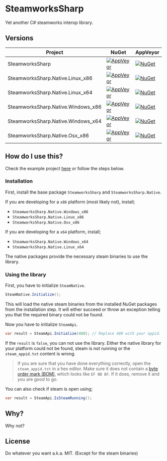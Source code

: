 SteamworksSharp
===================

Yet another C# steamworks interop library. 

## Versions

| Project | NuGet | AppVeyor |
|-|-|-|
| SteamworksSharp | [![AppVeyor](https://img.shields.io/appveyor/ci/AeonLucid/SteamworksSharp/master.svg?maxAge=60)](https://ci.appveyor.com/project/AeonLucid/SteamworksSharp) | [![NuGet](https://img.shields.io/nuget/v/SteamworksSharp.svg?maxAge=60)](https://www.nuget.org/packages/SteamworksSharp) |
| SteamworksSharp.Native.Linux_x86 | [![AppVeyor](https://img.shields.io/appveyor/ci/AeonLucid/SteamworksSharp/master.svg?maxAge=60)](https://ci.appveyor.com/project/AeonLucid/SteamworksSharp) | [![NuGet](https://img.shields.io/nuget/v/SteamworksSharp.Native.Linux_x86.svg?maxAge=60)](https://www.nuget.org/packages/SteamworksSharp.Native.Linux_x86) |
| SteamworksSharp.Native.Linux_x64 | [![AppVeyor](https://img.shields.io/appveyor/ci/AeonLucid/SteamworksSharp/master.svg?maxAge=60)](https://ci.appveyor.com/project/AeonLucid/SteamworksSharp) | [![NuGet](https://img.shields.io/nuget/v/SteamworksSharp.Native.Linux_x64.svg?maxAge=60)](https://www.nuget.org/packages/SteamworksSharp.Native.Linux_x64) |
| SteamworksSharp.Native.Windows_x86 | [![AppVeyor](https://img.shields.io/appveyor/ci/AeonLucid/SteamworksSharp/master.svg?maxAge=60)](https://ci.appveyor.com/project/AeonLucid/SteamworksSharp) | [![NuGet](https://img.shields.io/nuget/v/SteamworksSharp.Native.Windows_x86.svg?maxAge=60)](https://www.nuget.org/packages/SteamworksSharp.Native.Windows_x86) |
| SteamworksSharp.Native.Windows_x64 | [![AppVeyor](https://img.shields.io/appveyor/ci/AeonLucid/SteamworksSharp/master.svg?maxAge=60)](https://ci.appveyor.com/project/AeonLucid/SteamworksSharp) | [![NuGet](https://img.shields.io/nuget/v/SteamworksSharp.Native.Windows_x64.svg?maxAge=60)](https://www.nuget.org/packages/SteamworksSharp.Native.Windows_x64) |
| SteamworksSharp.Native.Osx_x86 | [![AppVeyor](https://img.shields.io/appveyor/ci/AeonLucid/SteamworksSharp/master.svg?maxAge=60)](https://ci.appveyor.com/project/AeonLucid/SteamworksSharp) | [![NuGet](https://img.shields.io/nuget/v/SteamworksSharp.Native.Osx_x86.svg?maxAge=60)](https://www.nuget.org/packages/SteamworksSharp.Native.Osx_x86) |

## How do I use this?

Check the example project [here](https://github.com/AeonLucid/SteamworksSharp/tree/master/SteamworksSharp.Example) or follow the steps below.

### Installation
First, install the base package `SteamworksSharp` and `SteamworksSharp.Native`.

If you are developing for a `x86` platform (most likely not), install;
- `SteamworksSharp.Native.Windows_x86`
- `SteamworksSharp.Native.Linux_x86`
- `SteamworksSharp.Native.Osx_x86`

If you are developing for a `x64` platform, install;
- `SteamworksSharp.Native.Windows_x64`
- `SteamworksSharp.Native.Linux_x64`

The native packages provide the necessary steam binaries to use the library.

### Using the library

First, you have to initialize `SteamNative`.

```csharp
SteamNative.Initialize();
```

This will load the native steam binaries from the installed NuGet packages from the installation step. It will either succeed or throw an exception telling you that the required binary could not be found.

Now you have to initialize `SteamApi`.

```csharp
var result = SteamApi.Initialize(480); // Replace 480 with your appid.
```

If the `result` is `false`, you can not use the library. Either the native library for your platform could not be found, steam is not running or the `steam_appid.txt` content is wrong.

> If you are sure that you have done everything correctly, open the `steam_appid.txt` in a hex editor. Make sure it does not contain a [byte order mark (BOM)](https://en.wikipedia.org/wiki/Byte_order_mark), which looks like `EF BB BF`. If it does, remove it and you are good to go.

You can also check if steam is open using;

```csharp
var result = SteamApi.IsSteamRunning();
```

## Why?

Why not?

## License

Do whatever you want a.k.a. MIT. (Except for the steam binaries)